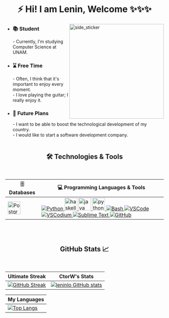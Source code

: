  <h1 align="center">⚡ Hi! I am Lenin, Welcome ✨✨✨ </h1>

<!--
**leninlo/leninlo** is a ✨ _special_ ✨ repository because its `README.md` (this file) appears on your GitHub profile.

Here are some ideas to get you started:

- 🔭 I’m currently working on ...
- 🌱 I’m currently learning ...
- 👯 I’m looking to collaborate on ...
- 🤔 I’m looking for help with ...
- 💬 Ask me about ...
- 📫 How to reach me: ...
- 😄 Pronouns: ...
- ⚡ Fun fact: ...
-->
<!-- <img align="right" width=400px height=400px alt="side_sticker" src="https://static.wixstatic.com/media/70bb79_68b0eaf291ab45b28cb601d4e0f4c732~mv2.gif" /> -->
<img align="right" width=300px height=300px alt="side_sticker" src="https://user-images.githubusercontent.com/74038190/229223156-0cbdaba9-3128-4d8e-8719-b6b4cf741b67.gif" />

- <h3 align="left">📚 Student </h3>
  - Currently, I'm studying Computer Science at UNAM. 

- <h3 align="left">⌛ Free Time </h3>
  - Often, I think that it's important to enjoy every moment. <br>
  - I love playing the guitar; I really enjoy it.

- <h3 align="left"> 👾 Future Plans </h3>
  - I want to be able to boost the technological development of my country. <br>
  - I would like to start a software development company.
  <br>
  <br>

<h2 align="center">🛠️ Technologies & Tools</h2>
<br>
<div align="center">

| 🗄️ Databases | 💻 Programming Languages & Tools |
| ------------- | ------------- |
| <a href="https://www.postgresql.org/" target="_blank" rel="noreferrer"> <img src="https://cdn.worldvectorlogo.com/logos/postgresql.svg" alt="PostgreSQL" width="40" height="40"/> </a> | <a href="https://www.python.org/" target="_blank" rel="noreferrer"> <img src="https://skillicons.dev/icons?i=py" alt="Python" /> </a> <a href="https://www.haskell.org/" target="_blank" rel="noreferrer"> <img src="https://cdn.jsdelivr.net/gh/devicons/devicon@latest/icons/haskell/haskell-original.svg" alt="haskell" width="40" height="40"/> </a> <a href="https://www.java.com/" target="_blank" rel="noreferrer"> <img src="https://cdn.worldvectorlogo.com/logos/java-4.svg" alt="java" width="40" height="40"/> </a> <a href="https://www.python.org/" target="_blank" rel="noreferrer"> <img src="https://cdn.worldvectorlogo.com/logos/python-5.svg" alt="python" width="40" height="40"/> </a> <a href="https://www.gnu.org/software/bash/" target="_blank" rel="noreferrer"> <img src="https://skillicons.dev/icons?i=bash" alt="Bash" /> </a> <a href="https://code.visualstudio.com/" target="_blank" rel="noreferrer"> <img src="https://skillicons.dev/icons?i=vscode" alt="VSCode" /> </a> <a href="https://vscodium.com/" target="_blank" rel="noreferrer"> <img src="https://skillicons.dev/icons?i=vscodium" alt="VSCodium" /> </a> <a href="https://www.sublimetext.com/" target="_blank" rel="noreferrer"> <img src="https://skillicons.dev/icons?i=sublime" alt="Sublime Text" /> </a> <a href="https://github.com/" target="_blank" rel="noreferrer"> <img src="https://skillicons.dev/icons?i=github" alt="GitHub" /> </a> |

</div>
 
 <br>
 <br>

<h2 align="center">GitHub Stats 📈</h2>
<br>
<div align=""Center>
 
| Ultimate Streak | CtorW's Stats|
| ------------- | ------------- |
| [![GitHub Streak](https://github-readme-streak-stats.herokuapp.com?user=leninlo&theme=algolia&date_format=M%20j%5B%2C%20Y%5D)](https://git.io/streak-stats) | [![leninlo GitHub stats](https://github-readme-stats.vercel.app/api?username=leninlo&theme=algolia)](https://github.com/leninlo/github-readme-stats) |

| My Languages |
|--------------- |
| [![Top Langs](https://github-readme-stats.vercel.app/api/top-langs/?username=leninlo&theme=algolia)](https://github.com/leninlo/github-readme-stats) |


</div>


<br>


